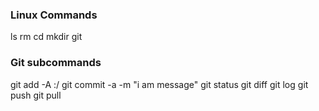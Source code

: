 ### Linux Commands

ls
rm
cd
mkdir
git

### Git subcommands

git add -A :/
git commit -a -m "i am message"
git status
git diff
git log
git push
git pull
